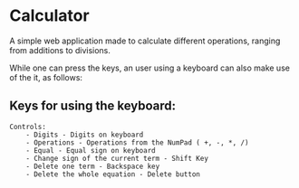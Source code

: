 # Calculator

A simple web application made to calculate different operations, ranging from additions to divisions.

While one can press the keys, an user using a keyboard can also make use of the it, as follows:

## Keys for using the keyboard:
	Controls:
		- Digits - Digits on keyboard
		- Operations - Operations from the NumPad ( +, -, *, /)
		- Equal - Equal sign on keyboard
		- Change sign of the current term - Shift Key
		- Delete one term - Backspace key
		- Delete the whole equation - Delete button

